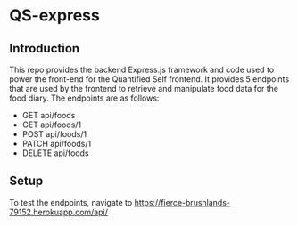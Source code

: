 # QS-express

## Introduction
This repo provides the backend Express.js framework and code used to power the front-end for the Quantified Self frontend. It provides 5 endpoints that are used by the frontend to retrieve and manipulate food data for the food diary. The endpoints are as follows: 

 - GET api/foods
 - GET api/foods/1
 - POST api/foods/1
 - PATCH api/foods/1
 - DELETE api/foods

## Setup
To test the endpoints, navigate to https://fierce-brushlands-79152.herokuapp.com/api/
